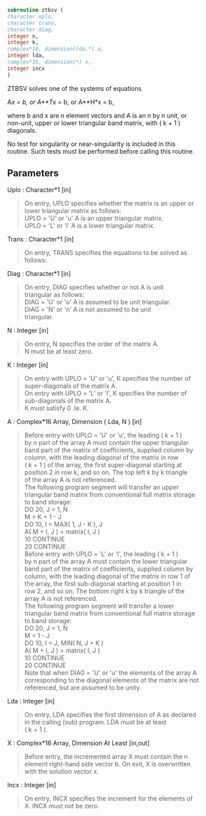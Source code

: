 ```fortran  
subroutine ztbsv (  
character uplo,  
character trans,  
character diag,  
integer n,  
integer k,  
complex*16, dimension(lda,*) a,  
integer lda,  
complex*16, dimension(*) x,  
integer incx  
)  
```  
  
ZTBSV  solves one of the systems of equations  
  
A*x = b,   or   A**T*x = b,   or   A**H*x = b,  
  
where b and x are n element vectors and A is an n by n unit, or  
non-unit, upper or lower triangular band matrix, with ( k + 1 )  
diagonals.  
  
No test for singularity or near-singularity is included in this  
routine. Such tests must be performed before calling this routine.  
  
## Parameters  
Uplo : Character*1 [in]  
> On entry, UPLO specifies whether the matrix is an upper or  
> lower triangular matrix as follows:  
> UPLO = 'U' or 'u'   A is an upper triangular matrix.  
> UPLO = 'L' or 'l'   A is a lower triangular matrix.  
  
Trans : Character*1 [in]  
> On entry, TRANS specifies the equations to be solved as  
> follows:  
  
Diag : Character*1 [in]  
> On entry, DIAG specifies whether or not A is unit  
> triangular as follows:  
> DIAG = 'U' or 'u'   A is assumed to be unit triangular.  
> DIAG = 'N' or 'n'   A is not assumed to be unit  
> triangular.  
  
N : Integer [in]  
> On entry, N specifies the order of the matrix A.  
> N must be at least zero.  
  
K : Integer [in]  
> On entry with UPLO = 'U' or 'u', K specifies the number of  
> super-diagonals of the matrix A.  
> On entry with UPLO = 'L' or 'l', K specifies the number of  
> sub-diagonals of the matrix A.  
> K must satisfy  0 .le. K.  
  
A : Complex*16 Array, Dimension ( Lda, N ) [in]  
> Before entry with UPLO = 'U' or 'u', the leading ( k + 1 )  
> by n part of the array A must contain the upper triangular  
> band part of the matrix of coefficients, supplied column by  
> column, with the leading diagonal of the matrix in row  
> ( k + 1 ) of the array, the first super-diagonal starting at  
> position 2 in row k, and so on. The top left k by k triangle  
> of the array A is not referenced.  
> The following program segment will transfer an upper  
> triangular band matrix from conventional full matrix storage  
> to band storage:  
> DO 20, J = 1, N  
> M = K + 1 - J  
> DO 10, I = MAX( 1, J - K ), J  
> A( M + I, J ) = matrix( I, J )  
> 10    CONTINUE  
> 20 CONTINUE  
> Before entry with UPLO = 'L' or 'l', the leading ( k + 1 )  
> by n part of the array A must contain the lower triangular  
> band part of the matrix of coefficients, supplied column by  
> column, with the leading diagonal of the matrix in row 1 of  
> the array, the first sub-diagonal starting at position 1 in  
> row 2, and so on. The bottom right k by k triangle of the  
> array A is not referenced.  
> The following program segment will transfer a lower  
> triangular band matrix from conventional full matrix storage  
> to band storage:  
> DO 20, J = 1, N  
> M = 1 - J  
> DO 10, I = J, MIN( N, J + K )  
> A( M + I, J ) = matrix( I, J )  
> 10    CONTINUE  
> 20 CONTINUE  
> Note that when DIAG = 'U' or 'u' the elements of the array A  
> corresponding to the diagonal elements of the matrix are not  
> referenced, but are assumed to be unity.  
  
Lda : Integer [in]  
> On entry, LDA specifies the first dimension of A as declared  
> in the calling (sub) program. LDA must be at least  
> ( k + 1 ).  
  
X : Complex*16 Array, Dimension At Least [in,out]  
> Before entry, the incremented array X must contain the n  
> element right-hand side vector b. On exit, X is overwritten  
> with the solution vector x.  
  
Incx : Integer [in]  
> On entry, INCX specifies the increment for the elements of  
> X. INCX must not be zero.  
  
